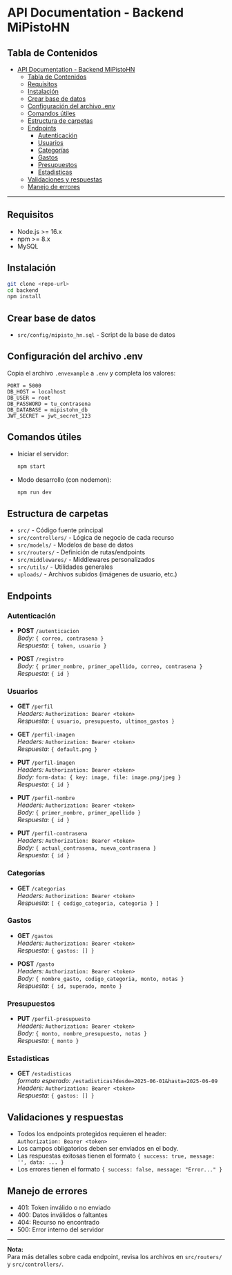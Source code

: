 # API Documentation - Backend MiPistoHN

## Tabla de Contenidos

- [API Documentation - Backend MiPistoHN](#api-documentation---backend-mipistohn)
  - [Tabla de Contenidos](#tabla-de-contenidos)
  - [Requisitos](#requisitos)
  - [Instalación](#instalación)
  - [Crear base de datos](#crear-base-de-datos)
  - [Configuración del archivo .env](#configuración-del-archivo-env)
  - [Comandos útiles](#comandos-útiles)
  - [Estructura de carpetas](#estructura-de-carpetas)
  - [Endpoints](#endpoints)
    - [Autenticación](#autenticación)
    - [Usuarios](#usuarios)
    - [Categorías](#categorías)
    - [Gastos](#gastos)
    - [Presupuestos](#presupuestos)
    - [Estadisticas](#estadisticas)
  - [Validaciones y respuestas](#validaciones-y-respuestas)
  - [Manejo de errores](#manejo-de-errores)

---

## Requisitos

- Node.js >= 16.x
- npm >= 8.x
- MySQL

## Instalación

```bash
git clone <repo-url>
cd backend
npm install
```

## Crear base de datos

- `src/config/mipisto_hn.sql` - Script de la base de datos

## Configuración del archivo .env

Copia el archivo `.envexample` a `.env` y completa los valores:

```env
PORT = 5000
DB_HOST = localhost
DB_USER = root
DB_PASSWORD = tu_contrasena
DB_DATABASE = mipistohn_db
JWT_SECRET = jwt_secret_123
```

## Comandos útiles

- Iniciar el servidor:  
  ```bash
  npm start
  ```
- Modo desarrollo (con nodemon):  
  ```bash
  npm run dev
  ```

## Estructura de carpetas

- `src/` - Código fuente principal
- `src/controllers/` - Lógica de negocio de cada recurso
- `src/models/` - Modelos de base de datos
- `src/routers/` - Definición de rutas/endpoints
- `src/middlewares/` - Middlewares personalizados
- `src/utils/` - Utilidades generales
- `uploads/` - Archivos subidos (imágenes de usuario, etc.)

## Endpoints

### Autenticación

- **POST** `/autenticacion`  
  _Body:_ `{ correo, contrasena }`  
  _Respuesta:_ `{ token, usuario }`

- **POST** `/registro`  
  _Body:_ `{ primer_nombre, primer_apellido, correo, contrasena }`  
  _Respuesta:_ `{ id }`

### Usuarios

- **GET** `/perfil`  
  _Headers:_ `Authorization: Bearer <token>`  
  _Respuesta:_ `{ usuario, presupuesto, ultimos_gastos }`

- **GET** `/perfil-imagen`  
  _Headers:_ `Authorization: Bearer <token>`  
  _Respuesta:_ `{ default.png }`

- **PUT** `/perfil-imagen`  
  _Headers:_ `Authorization: Bearer <token>`  
  _Body:_ `form-data: { key: image, file: image.png/jpeg }`  
  _Respuesta:_ `{ id }`

- **PUT** `/perfil-nombre`  
  _Headers:_ `Authorization: Bearer <token>`  
  _Body:_ `{ primer_nombre, primer_apellido }`  
  _Respuesta:_ `{ id }`

- **PUT** `/perfil-contrasena`  
  _Headers:_ `Authorization: Bearer <token>`  
  _Body:_ `{ actual_contrasena, nueva_contrasena }`  
  _Respuesta:_ `{ id }`

### Categorías

- **GET** `/categorias`  
  _Headers:_ `Authorization: Bearer <token>`  
  _Respuesta:_ `[ { codigo_categoria, categoria } ]`

### Gastos

- **GET** `/gastos`  
  _Headers:_ `Authorization: Bearer <token>`  
  _Respuesta:_ `{ gastos: [] }`

- **POST** `/gasto`  
  _Headers:_ `Authorization: Bearer <token>`  
  _Body:_ `{ nombre_gasto, codigo_categoria, monto, notas }`  
  _Respuesta:_ `{ id, superado, monto }`

### Presupuestos

- **PUT** `/perfil-presupuesto`  
  _Headers:_ `Authorization: Bearer <token>`  
  _Body:_ `{ monto, nombre_presupuesto, notas }`  
  _Respuesta:_ `{ monto }`

### Estadisticas

- **GET** `/estadisticas`  
  _formato esperado:_ `/estadisticas?desde=2025-06-01&hasta=2025-06-09`  
  _Headers:_ `Authorization: Bearer <token>`  
  _Respuesta:_ `{ gastos: [] }`

## Validaciones y respuestas

- Todos los endpoints protegidos requieren el header:  
  `Authorization: Bearer <token>`
- Los campos obligatorios deben ser enviados en el body.
- Las respuestas exitosas tienen el formato `{ success: true, message: '', data: ... }`
- Los errores tienen el formato `{ success: false, message: "Error..." }`

## Manejo de errores

- 401: Token inválido o no enviado
- 400: Datos inválidos o faltantes
- 404: Recurso no encontrado
- 500: Error interno del servidor

---

**Nota:**  
Para más detalles sobre cada endpoint, revisa los archivos en `src/routers/` y `src/controllers/`.
